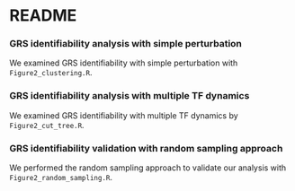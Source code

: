 # README

### GRS identifiability analysis with simple perturbation
We examined GRS identifiability with simple perturbation with `Figure2_clustering.R`.

### GRS identifiability analysis with multiple TF dynamics
We examined GRS identifiability with multiple TF dynamics by `Figure2_cut_tree.R`.

### GRS identifiability validation with random sampling approach
We performed the random sampling approach to validate our analysis with `Figure2_random_sampling.R`.
